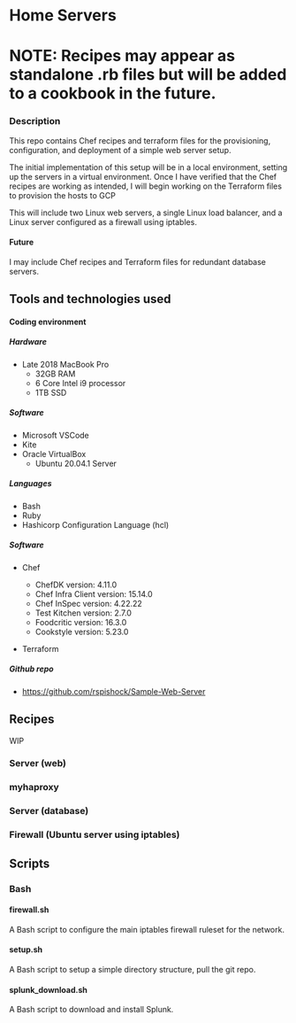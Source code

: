 # Home Servers

# NOTE: Recipes may appear as standalone .rb files but will be added to a cookbook in the future.

### Description
This repo contains Chef recipes and terraform files for the provisioning, configuration, and deployment of a simple web server setup.

The initial implementation of this setup will be in a local environment, setting up the servers in a virtual environment.  Once I have verified that the Chef recipes are working as intended, I will begin working on the Terraform files to provision the hosts to GCP 

This will include two Linux web servers, a single Linux load balancer, and a Linux server configured as a firewall using iptables.

#### Future
I may include Chef recipes and Terraform files for redundant database servers.


## Tools and technologies used
#### Coding environment
##### Hardware
- Late 2018 MacBook Pro
    - 32GB RAM
    - 6 Core Intel i9 processor
    - 1TB SSD

##### Software
- Microsoft VSCode
- Kite
- Oracle VirtualBox
    - Ubuntu 20.04.1 Server

##### Languages
- Bash
- Ruby
- Hashicorp Configuration Language (hcl)


##### Software
- Chef
    - ChefDK version: 4.11.0
    - Chef Infra Client version: 15.14.0
    - Chef InSpec version: 4.22.22
    - Test Kitchen version: 2.7.0
    - Foodcritic version: 16.3.0
    - Cookstyle version: 5.23.0

- Terraform


##### Github repo
- https://github.com/rspishock/Sample-Web-Server


## Recipes
WIP
### Server (web)
### myhaproxy
### Server (database)
### Firewall (Ubuntu server using iptables)

## Scripts
### Bash
#### firewall.sh
A Bash script to configure the main iptables firewall ruleset for the network.

#### setup.sh
A Bash script to setup a simple directory structure, pull the git repo.

#### splunk_download.sh
A Bash script to download and install Splunk.